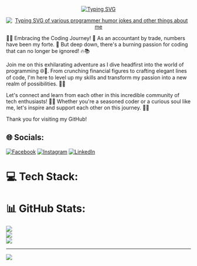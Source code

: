 
<p align="center">
    <a href="https://github.com/PamelaLeung"><img src="https://readme-typing-svg.demolab.com?font=Fira+Code&pause=1000&color=a99b5f&center=true&size=50&vCenter=true&repeat=false&width=435&lines=Pamela+V+Leung" alt="Typing SVG" /></a>
</p>
<p align="center">
    <a href="https://github.com/charliemeyer2000"><img src="https://readme-typing-svg.demolab.com?font=Fira+Code&pause=1000&color=FFDEAD&center=true&vCenter=true&width=435&lines=Live;Learn;Code;Repeat" alt="Typing SVG of various programmer humor jokes and other things about me" /></a>
</p>
👩‍💻 Embracing the Coding Journey! 🚀 As an accountant by trade, numbers have been my forte. 💼 But deep down, there's a burning passion for coding that can no longer be ignored! 🔥📚

Join me on this exhilarating adventure as I dive headfirst into the world of programming 🌐📝. From crunching financial figures to crafting elegant lines of code, I'm here to level up my skills and transform my passion into a new realm of possibilities. 💯🔢

Let's connect and learn from each other in this incredible community of tech enthusiasts! 🤝🌟 Whether you're a seasoned coder or a curious soul like me, let's inspire and support each other on this journey. 🌈🤗 

Thank you for visiting my GitHub! <br>

## 🌐 Socials:
[![Facebook](https://img.shields.io/badge/Facebook-%231877F2.svg?logo=Facebook&logoColor=white)](https://facebook.com/https://www.facebook.com/pamela.v.marriott) [![Instagram](https://img.shields.io/badge/Instagram-%23E4405F.svg?logo=Instagram&logoColor=white)](https://instagram.com/https://www.instagram.com/pamela.v.leung/) [![LinkedIn](https://img.shields.io/badge/LinkedIn-%230077B5.svg?logo=linkedin&logoColor=white)](https://linkedin.com/in/https://www.linkedin.com/in/pamela-v-leung/) 

# 💻 Tech Stack:

# 📊 GitHub Stats:
![](https://github-readme-stats.vercel.app/api?username=PamelaLeung&theme=blueberry&hide_border=false&include_all_commits=true&count_private=true)<br/>
![](https://github-readme-streak-stats.herokuapp.com/?user=PamelaLeung&theme=blueberry&hide_border=false)<br/>
![](https://github-readme-stats.vercel.app/api/top-langs/?username=PamelaLeung&theme=blueberry&hide_border=false&include_all_commits=true&count_private=true&layout=compact)

---
[![](https://visitcount.itsvg.in/api?id=PamelaLeung&icon=2&color=0)](https://visitcount.itsvg.in)

<!-- Proudly created with GPRM ( https://gprm.itsvg.in ) -->

